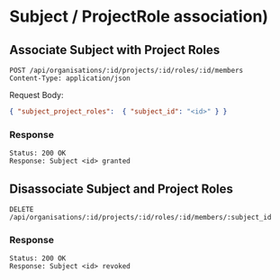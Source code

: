 # Subject / ProjectRole association)

## Associate Subject with Project Roles

```
POST /api/organisations/:id/projects/:id/roles/:id/members
Content-Type: application/json
```
Request Body:
```json
{ "subject_project_roles":  { "subject_id": "<id>" } }
```

### Response

```
Status: 200 OK
Response: Subject <id> granted
```

## Disassociate Subject and Project Roles

```
DELETE /api/organisations/:id/projects/:id/roles/:id/members/:subject_id
```
### Response

```
Status: 200 OK
Response: Subject <id> revoked
```
